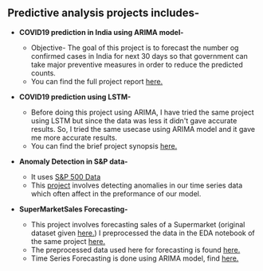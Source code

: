 ## Predictive analysis projects includes- <br/>
* <b>COVID19 prediction in India using ARIMA model-</b>
     - Objective- The goal of this project is to forecast the number og confirmed cases in India for next 30 days so that government can take major preventive measures in             order to reduce the predicted counts.
     - You can find the full project report [here.](https://drive.google.com/file/d/1r4kNTCJh9OTVS4lPbJEt5s262uGLRPLD/view?usp=sharing)

* <b>COVID19 prediction using LSTM-</b>
     - Before doing this project using ARIMA, I have tried the same project using LSTM but since the data was less it didn't gave accurate results. So, I tried the same               usecase using ARIMA model and it gave me more accurate results.
     - You can find the brief project synopsis [here.](https://drive.google.com/file/d/1zEjAUOccMnfSNSEpS3akglY95FdGhP-D/view?usp=sharing)
* <b>Anomaly Detection in S&P data-</b>
     - It uses [S&P 500 Data](https://github.com/swarnima26796/Data-Science-Portfolio/blob/master/Predictive%20analysis%20projects/S%26P_500_Index_Data.csv)
     - This [project](https://github.com/swarnima26796/Data-Science-Portfolio/blob/master/Predictive%20analysis%20projects/Anomaly%20detection%20with%20Keras.ipynb) involves detecting anomalies in our time series data which often affect in the preformance of our model.
* <b>SuperMarketSales Forecasting-</b>
     - This project involves forecasting sales of a Supermarket (original dataset given [here.](https://github.com/swarnima26796/Data-Science-Portfolio/blob/master/EDA%20projects/SuperMarketSales%20EDA/train.csv)) I preprocessed the data in the EDA notebook of the same project [here.](https://github.com/swarnima26796/Data-Science-Portfolio/blob/master/EDA%20projects/SuperMarketSales%20EDA/EDA.ipynb)
     - The preprocessed data used here for forecasting is found [here.](https://github.com/swarnima26796/Data-Science-Portfolio/blob/master/Predictive%20analysis%20projects/SuperMarketSales%20Forecasting/preprocessed_train.csv)
     - Time Series Forecasting is done using ARIMA model, find [here.](https://github.com/swarnima26796/Data-Science-Portfolio/blob/master/Predictive%20analysis%20projects/SuperMarketSales%20Forecasting/Forecasting_model_training.ipynb)

